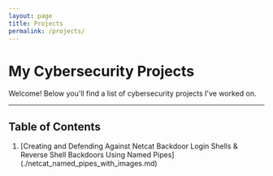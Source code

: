 ```yaml
---
layout: page
title: Projects
permalink: /projects/
---
```


# My Cybersecurity Projects

Welcome! Below you'll find a list of cybersecurity projects I've worked on.

---

## Table of Contents

1. [Creating and Defending Against Netcat Backdoor Login Shells & Reverse Shell Backdoors Using Named Pipes] (./netcat_named_pipes_with_images.md)
